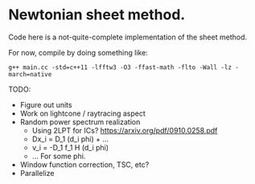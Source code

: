 # Newtonian sheet method.

Code here is a not-quite-complete implementation of the sheet method.

For now, compile by doing something like:
```
g++ main.cc -std=c++11 -lfftw3 -O3 -ffast-math -flto -Wall -lz -march=native
```

TODO:

 - Figure out units
 - Work on lightcone / raytracing aspect
 - Random power spectrum realization
   - Using 2LPT for ICs? https://arxiv.org/pdf/0910.0258.pdf
   - Dx_i = D_1 (d_i phi) + ...
   - v_i = -D_1 f_1 H (d_i phi)
   - ... For some phi.
 - Window function correction, TSC, etc?
 - Parallelize
